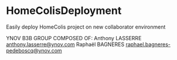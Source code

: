 # HomeColisDeployment
Easily deploy HomeColis project on new collaborator environment

YNOV B3B
GROUP COMPOSED OF:
Anthony LASSERRE
anthony.lasserre@ynov.com
Raphaël BAGNERES
raphael.bagneres-pedeboscq@ynov.com
